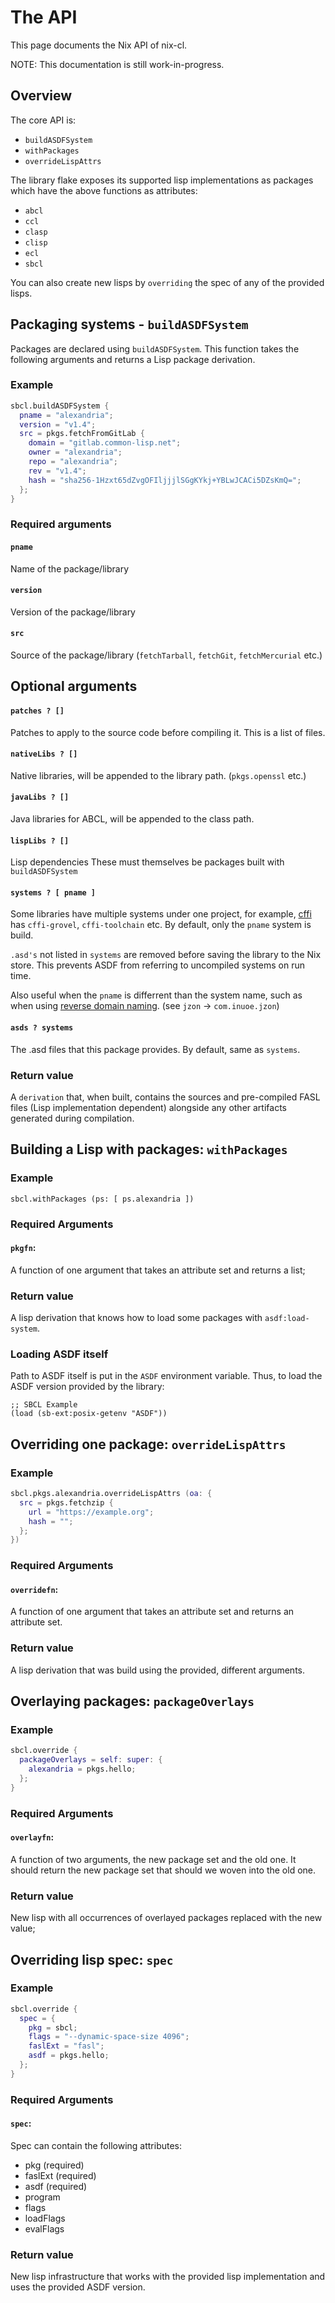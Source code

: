# The API

This page documents the Nix API of nix-cl.

NOTE: This documentation is still work-in-progress.

## Overview

The core API is:

- `buildASDFSystem`
- `withPackages`
- `overrideLispAttrs`

The library flake exposes its supported lisp implementations as packages which
have the above functions as attributes:

- `abcl`
- `ccl`
- `clasp`
- `clisp`
- `ecl`
- `sbcl`

You can also create new lisps by `overriding` the spec of any of the provided lisps.
 

## Packaging systems - `buildASDFSystem`

Packages are declared using `buildASDFSystem`. This function takes
the following arguments and returns a Lisp package derivation.

### Example

```nix
sbcl.buildASDFSystem {
  pname = "alexandria";
  version = "v1.4";
  src = pkgs.fetchFromGitLab {
    domain = "gitlab.common-lisp.net";
    owner = "alexandria";
    repo = "alexandria";
    rev = "v1.4";
    hash = "sha256-1Hzxt65dZvgOFIljjjlSGgKYkj+YBLwJCACi5DZsKmQ=";
  };
}
```


### Required arguments

#### `pname`
Name of the package/library

#### `version`
Version of the package/library

#### `src`
Source of the package/library (`fetchTarball`, `fetchGit`, `fetchMercurial` etc.)

## Optional arguments

#### `patches ? []`

Patches to apply to the source code before compiling it. This is a
list of files.

#### `nativeLibs ? []`

Native libraries, will be appended to the library
path. (`pkgs.openssl` etc.)

#### `javaLibs ? []`

Java libraries for ABCL, will be appended to the class path.

#### `lispLibs ? []`

Lisp dependencies These must themselves be packages built with
`buildASDFSystem`

#### `systems ? [ pname ]`

Some libraries have multiple systems under one project, for example,
[cffi] has `cffi-grovel`, `cffi-toolchain` etc.  By default, only the
`pname` system is build.

`.asd's` not listed in `systems` are removed before saving the library
to the Nix store. This prevents ASDF from referring to uncompiled
systems on run time.

Also useful when the `pname` is differrent than the system name, such
as when using [reverse domain naming]. (see `jzon` ->
`com.inuoe.jzon`)

[cffi]: https://cffi.common-lisp.dev/
[reverse domain naming]: https://en.wikipedia.org/wiki/Reverse_domain_name_notation

#### `asds ? systems`

The .asd files that this package provides. By default, same as
`systems`.

### Return value

A `derivation` that, when built, contains the sources and pre-compiled
FASL files (Lisp implementation dependent) alongside any other
artifacts generated during compilation.

## Building a Lisp with packages: `withPackages`

### Example

`sbcl.withPackages (ps: [ ps.alexandria ])`

### Required Arguments

#### `pkgfn`:

A function of one argument that takes an attribute set and returns a list;
    
### Return value

A lisp derivation that knows how to load some packages with `asdf:load-system`.

### Loading ASDF itself

Path to ASDF itself is put in the `ASDF` environment variable. Thus, to load the
ASDF version provided by the library:

```
;; SBCL Example
(load (sb-ext:posix-getenv "ASDF"))
```

## Overriding one package: `overrideLispAttrs`

### Example

```nix
sbcl.pkgs.alexandria.overrideLispAttrs (oa: {
  src = pkgs.fetchzip {
    url = "https://example.org";
    hash = "";
  };
})
```

### Required Arguments

#### `overridefn`:

A function of one argument that takes an attribute set and returns an attribute
set.
    
### Return value

A lisp derivation that was build using the provided, different arguments.

## Overlaying packages: `packageOverlays`

### Example

```nix
sbcl.override { 
  packageOverlays = self: super: { 
    alexandria = pkgs.hello; 
  }; 
} 
```

### Required Arguments

#### `overlayfn`:

A function of two arguments, the new package set and the old one. It should
return the new package set that should we woven into the old one.
    
### Return value

New lisp with all occurrences of overlayed packages replaced with the new value;

## Overriding lisp spec: `spec`

### Example

```nix
sbcl.override { 
  spec = {
    pkg = sbcl; 
    flags = "--dynamic-space-size 4096"; 
    faslExt = "fasl"; 
    asdf = pkgs.hello; 
  };
} 
```

### Required Arguments

#### `spec`:

Spec can contain the following attributes:

- pkg (required)
- faslExt (required)
- asdf (required)
- program
- flags
- loadFlags
- evalFlags
    
### Return value

New lisp infrastructure that works with the provided lisp implementation and
uses the provided ASDF version.
